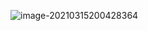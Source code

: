 ![image-20210315200428364](C:\Users\camer\AppData\Roaming\Typora\typora-user-images\image-20210315200428364.png)

